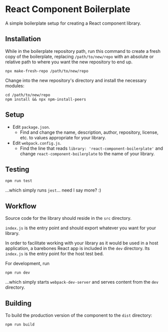 # React Component Boilerplate

A simple boilerplate setup for creating a React component library.

## Installation
While in the boilerplate repository path, run this command to create a fresh copy of the boilerplate, replacing `/path/to/new/repo` with an absolute or relative path to where you want the new repository to end up.

```
npx make-fresh-repo /path/to/new/repo
```

Change into the new repository's directory and install the necessary modules:

```
cd /path/to/new/repo
npm install && npx npm-install-peers
```

## Setup
* Edit `package.json`.
    * Find and change the name, description, author, repository, license, etc. to values appropriate for your library.
* Edit `webpack.config.js`.
    * Find the line that reads `library: 'react-component-boilerplate'` and change `react-component-boilerplate` to the name of your library.

## Testing
```
npm run test
```
...which simply runs `jest`... need I say more? :)

## Workflow
Source code for the library should reside in the `src` directory.

`index.js` is the entry point and should export whatever you want for your library.

In order to facilitate working with your library as it would be used in a host application, a barebones React app is included in the `dev` directory. Its `index.js` is the entry point for the host test bed.

For development, run

```
npm run dev
```

...which simply starts `webpack-dev-server` and serves content from the `dev` directory.

## Building
To build the production version of the component to the `dist` directory:

```
npm run build
```
